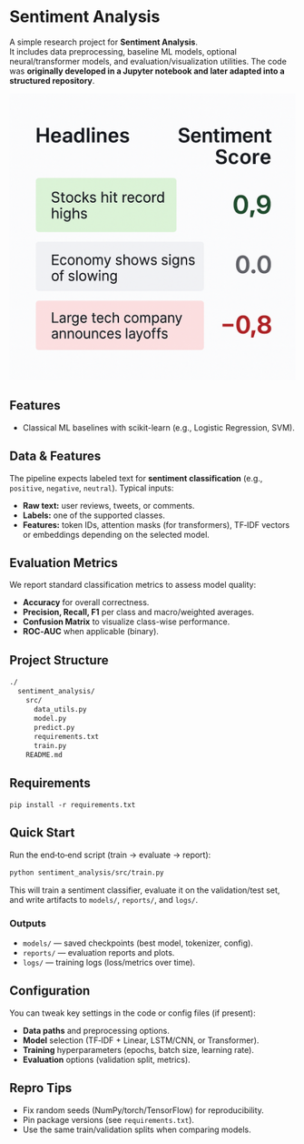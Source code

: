 # Sentiment Analysis

A simple research project for **Sentiment Analysis**.  
It includes data preprocessing, baseline ML models, optional neural/transformer models, and evaluation/visualization utilities.
The code was **originally developed in a Jupyter notebook and later adapted into a structured repository**.

![Sentiment Scores](images/sentiment_scores.png)

## Features
- Classical ML baselines with scikit-learn (e.g., Logistic Regression, SVM).

## Data & Features
The pipeline expects labeled text for **sentiment classification** (e.g., `positive`, `negative`, `neutral`). Typical inputs:
- **Raw text:** user reviews, tweets, or comments.
- **Labels:** one of the supported classes.
- **Features:** token IDs, attention masks (for transformers), TF‑IDF vectors or embeddings depending on the selected model.

## Evaluation Metrics
We report standard classification metrics to assess model quality:
- **Accuracy** for overall correctness.
- **Precision, Recall, F1** per class and macro/weighted averages.
- **Confusion Matrix** to visualize class-wise performance.
- **ROC‑AUC** when applicable (binary).


## Project Structure
```
./
  sentiment_analysis/
    src/
      data_utils.py
      model.py
      predict.py
      requirements.txt
      train.py
    README.md
```

## Requirements
```
pip install -r requirements.txt
```

## Quick Start
Run the end‑to‑end script (train → evaluate → report):
```bash
python sentiment_analysis/src/train.py
```
This will train a sentiment classifier, evaluate it on the validation/test set, and write artifacts to `models/`, `reports/`, and `logs/`.

### Outputs
- `models/` — saved checkpoints (best model, tokenizer, config).
- `reports/` — evaluation reports and plots.
- `logs/` — training logs (loss/metrics over time).

## Configuration
You can tweak key settings in the code or config files (if present):
- **Data paths** and preprocessing options.
- **Model** selection (TF‑IDF + Linear, LSTM/CNN, or Transformer).
- **Training** hyperparameters (epochs, batch size, learning rate).
- **Evaluation** options (validation split, metrics).

## Repro Tips
- Fix random seeds (NumPy/torch/TensorFlow) for reproducibility.
- Pin package versions (see `requirements.txt`).
- Use the same train/validation splits when comparing models.

